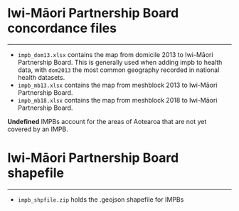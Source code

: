 # Iwi-Māori Partnership Board concordance files
--------------------------
* `impb_dom13.xlsx` contains the map from domicile 2013 to Iwi-Māori Partnership Board. This is generally used when adding impb to health data, with `dom2013` the most common geography recorded in national health datasets.
* `impb_mb13.xlsx` contains the map from meshblock 2013 to Iwi-Māori Partnership Board.
* `impb_mb18.xlsx` contains the map from meshblock 2018 to Iwi-Māori Partnership Board.

**Undefined** IMPBs account for the areas of Aotearoa that are not yet covered by an IMPB. 

# Iwi-Māori Partnership Board shapefile
-----------------------------
* `impb_shpfile.zip` holds the .geojson shapefile for IMPBs
